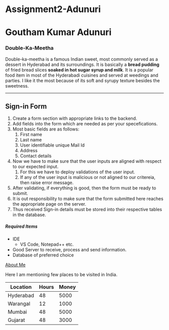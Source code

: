 # Assignment2-Adunuri

# Goutham Kumar Adunuri
### Double\-Ka\-Meetha

Double\-ka\-meetha is a famous Indian sweet, most commonly served as a dessert in Hyderabad and its surroundings. It is basically a **bread pudding** of fried bread slices **soaked in hot sugar syrup and milk**. It is a popular food item in most of the Hyderabadi cuisines and served at weedings and parties. I like it the most because of its soft and syrupy texture besides the sweetness.

----

## Sign\-in Form
1. Create a form section with appropriate links to the backend.
2. Add fields into the form which are needed as per your specefications.
3. Most basic fields are as follows\:
    1. First name
    2. Last name
    3. User identifiable unique Mail Id
    4. Address
    5. Contact details
4. Now we have to make sure that the user inputs are aligned with respect to our expected input.
    1. For this we have to deploy validations of the user input.
    2. If any of the user input is malicious or not aligned to our critereia, then raise error message.
5. After validating, if everything is good, then the form must be ready to submit.
6. It is out responsibility to make sure that the form submitted here reaches the appropriate page on the server.
7. Thus received Sign\-in details must be stored into their respective tables in the database.

##### Required Items
* IDE
    * VS Code, Notepad\+\+ etc.
* Good Server to receive, process and send information.
* Database of preferred choice

[About Me](AboutMe.md)

Here I am mentioning few places to be visited in India.

| Location  | Hours  | Money  |
|---        |---     |---     |
| Hyderabad |   48   |  5000  |
| Warangal  |   12   |  1000  |
| Mumbai    |   48   |  5000  |
| Gujarat   |   48   |  3000  |

